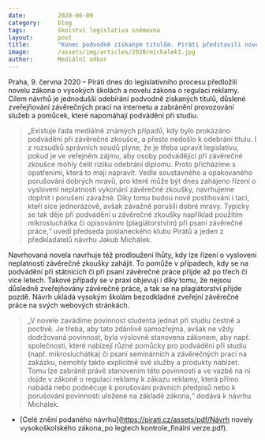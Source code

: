 ```yaml
---
date:         2020-06-09
category:     blog
tags:         školství legislativa sněmovna
layout:       post
title:        "Konec podvodně získaným titulům. Piráti představili novelu vysokoškolského zákona"
image:        /assets/img/articles/2020/michalek1.jpg
author:       Mediální odbor
---  
```



 

Praha, 9. června 2020 – Piráti dnes do legislativního procesu předložili novelu zákona o vysokých školách a novelu zákona o regulaci reklamy. Cílem návrhů je jednodušší odebírání podvodně získaných titulů, důslené zveřejňování závěrečných prací na internetu a zabránění provozování služeb a pomůcek, které napomáhají podvádění při studiu.

> „Existuje řada mediálně známých případů, kdy bylo prokázáno podvádění při závěrečné zkoušce, a přesto nedošlo k odebrání titulu. I z rozsudků správních soudů plyne, že je třeba upravit legislativu, pokud je ve veřejném zájmu, aby osoby podvádějící při závěrečné zkoušce mohly čelit riziku odebrání diplomu. Proto přicházíme s opatřeními, která to mají napravit. Vedle soustavného a opakovaného porušování dobrých mravů, pro které může být dnes zahájeno řízení o vyslovení neplatnosti vykonání závěrečné zkoušky, navrhujeme doplnit i porušení závažné. Díky tomu budou nově postihováni i tací, kteří sice jednorázově, avšak závažně porušili dobré mravy. Typicky se tak děje při podvádění u závěrečné zkoušky například použitím mikrosluchátka či opisováním (plagiátorstvím) při psaní závěrečné práce,“ uvedl předseda poslaneckého klubu Pirátů a jeden z předkladatelů návrhu Jakub Michálek.

Navrhovaná novela navrhuje též prodloužení lhůty, kdy lze řízení o vyslovení neplatnosti závěrečné zkoušky zahájit. To pomůže v případech, kdy se na podvádění při státnicích či při psaní závěrečné práce přijde až po třech či více letech. Takové případy se v praxi objevují i díky tomu, že nejsou důsledně zveřejňovány závěrečné práce, a tak se na plagiátorství přijde pozdě. Návrh ukládá vysokým školám bezodkladné zveřejní závěrečné práce na svých webových stránkách.

> „V novele zavádíme povinnost studenta jednat při studiu čestně a poctivě. Je třeba, aby tato zdánlivě samozřejmá, avšak ne vždy dodržovaná povinnost, byla výslovně stanovena zákonem, aby např. společnosti, které nabízejí různé pomůcky pro podvádění při studiu (např. mikrosluchátka) či psaní seminárních a závěrečných prací na zakázku, nemohly takto explicitně své služby a produkty nabízet. Tomu lze zabránit právě stanovením této povinnosti a ve vazbě na ni dojde v zákoně o regulaci reklamy k zákazu reklamy, která přímo nabádá nebo podněcuje k porušování právních předpisů nebo k porušování povinnosti uložené na základě zákona,“ dodává k návrhu Michálek.

* [Celé znění podaného návrhu](https://pirati.cz/assets/pdf/Návrh novely vysokoškolského zákona_po legtech kontrole_finální verze.pdf).
